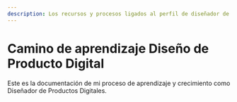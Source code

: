 ```yaml
---
description: Los recursos y procesos ligados al perfil de diseñador de producto
---
```


# Camino de aprendizaje Diseño de Producto Digital

Este es la documentación de mi proceso de aprendizaje y crecimiento como Diseñador de Productos Digitales.
